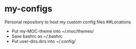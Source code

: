 # my-configs
Personal repository to host my custom config files
##Locations
* Put my-MOC-theme into ~/.moc/themes/
* Save bashrc as ~/.bashrc
* Put user-dirs.dirs into ~/.config/
